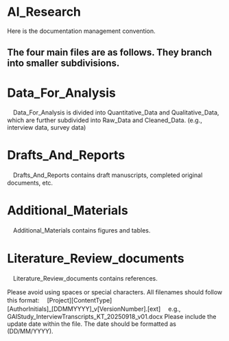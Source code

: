 # AI_Research

Here is the documentation management convention.

## The four main files are as follows. They branch into smaller subdivisions.
# Data_For_Analysis
　Data_For_Analysis is divided into Quantitative_Data and Qualitative_Data, which are further subdivided into Raw_Data and Cleaned_Data. (e.g., interview data, survey data)
# Drafts_And_Reports
　Drafts_And_Reports contains draft manuscripts, completed original documents, etc.
# Additional_Materials
　Additional_Materials contains figures and tables.
# Literature_Review_documents
　Literature_Review_documents contains references.


Please avoid using spaces or special characters.
All filenames should follow this format:
　[Project][ContentType][AuthorInitials]_[DDMMYYYY]_v[VersionNumber].[ext]
　e.g., GAIStudy_InterviewTranscripts_KT_20250918_v01.docx
Please include the update date within the file. The date should be formatted as (DD/MM/YYYY).